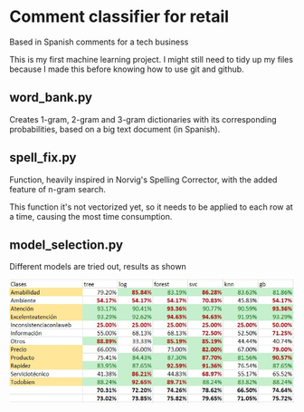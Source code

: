 # Comment classifier for retail
Based in Spanish comments for a tech business

This is my first machine learning project. I might still need to tidy up my files because I made this before knowing how to use git and github.

## word_bank.py
Creates 1-gram, 2-gram and 3-gram dictionaries with its corresponding probabilities, based on a big text document (in Spanish).

## spell_fix.py
Function, heavily inspired in Norvig's Spelling Corrector, with the added feature of n-gram search.

This function it's not vectorized yet, so it needs to be applied to each row at a time, causing the most time consumption.

## model_selection.py

Different models are tried out, results as shown

![alt text](https://github.com/irving-m/comment-clasiffier-retail/blob/master/results.JPG?raw=true)

